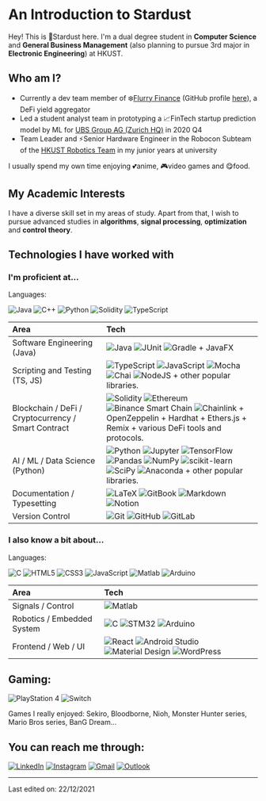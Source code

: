 # An Introduction to Stardust

Hey! This is :stars:Stardust here. I'm a dual degree student in **Computer Science** and **General Business Management** (also planning to pursue 3rd major in **Electronic Engineering**) at HKUST.

## Who am I?

- Currently a dev team member of :snowflake:[Flurry Finance](https://www.flurry.finance/) (GitHub profile [here](https://github.com/FlurryFinance)), a DeFi yield aggregator
- Led a student analyst team in prototyping a :chart_with_upwards_trend:FinTech startup prediction model by ML for [UBS Group AG (Zurich HQ)](https://www.ubs.com) in 2020 Q4
- Team Leader and :zap:Senior Hardware Engineer in the Robocon Subteam of the [HKUST Robotics Team](https://robotics.ust.hk/) in my junior years at university

I usually spend my own time enjoying :two_hearts:anime, :video_game:video games and :yum:food.

## My Academic Interests

I have a diverse skill set in my areas of study. Apart from that, I wish to pursue advanced studies in **algorithms**, **signal processing**, **optimization** and **control theory**.

## Technologies I have worked with

### I'm proficient at...

Languages:

![Java](https://img.shields.io/badge/Java-%23ED8B00.svg?style=flat&logo=java&logoColor=white)
![C++](https://img.shields.io/badge/C++-%2300599C.svg?style=flat&logo=c%2B%2B&logoColor=white)
![Python](https://img.shields.io/badge/Python-%2314354C.svg?style=flat&logo=python&logoColor=white)
![Solidity](https://img.shields.io/badge/Solidity-2980b9.svg?style=flat&logo=Solidity&logoColor=1c1c1c)
![TypeScript](https://img.shields.io/badge/TypeScript-%23007ACC.svg?style=flat&logo=typescript&logoColor=white)

| Area | Tech |
| :--- | :--- |
| Software Engineering (Java) |![Java](https://img.shields.io/badge/Java-%23ED8B00.svg?style=flat&logo=java&logoColor=white) ![JUnit](https://img.shields.io/badge/JUnit5-25a162?style=flat&logo=JUnit5&logoColor=white) ![Gradle](https://img.shields.io/badge/Gradle-02303a?style=flat&logo=Gradle&logoColor=white) + JavaFX|
| Scripting and Testing (TS, JS) | ![TypeScript](https://img.shields.io/badge/TypeScript-%23007ACC.svg?style=flat&logo=typescript&logoColor=white) ![JavaScript](https://img.shields.io/badge/JavaScript-%23323330.svg?style=flat&logo=javascript&logoColor=%23F7DF1E) ![Mocha](https://img.shields.io/badge/Mocha-%238D6748?style=flat&logo=Mocha&logoColor=white) ![Chai](https://img.shields.io/badge/Chai-e9ce99?style=flat&logo=chai&logoColor=9b1b14) ![NodeJS](https://img.shields.io/badge/Node.js-%2343853D.svg?style=flat&logo=node.js&logoColor=white) + other popular libraries. |
| Blockchain / DeFi / Cryptocurrency / Smart Contract | ![Solidity](https://img.shields.io/badge/Solidity-2980b9.svg?style=flat&logo=Solidity&logoColor=1c1c1c) ![Ethereum](https://img.shields.io/badge/Ethereum-151c2f.svg?style=flat&logo=ethereum&logoColor=8a92b2) ![Binance Smart Chain](https://img.shields.io/badge/Binance_Smart_Chain-202733.svg?style=flat&logo=binance&logoColor=f0b809) ![Chainlink](https://img.shields.io/badge/Chainlink-white.svg?style=flat&logo=chainlink&logoColor=375bd2) + OpenZeppelin + Hardhat + Ethers.js + Remix + various DeFi tools and protocols. |
| AI / ML / Data Science (Python) | ![Python](https://img.shields.io/badge/Python-%2314354C.svg?style=flat&logo=python&logoColor=white)  ![Jupyter](https://img.shields.io/badge/Jupyter-%23F37626.svg?style=flat&logo=Jupyter&logoColor=white) ![TensorFlow](https://img.shields.io/badge/TensorFlow-%23FF6F00.svg?style=flat&logo=TensorFlow&logoColor=white) ![Pandas](https://img.shields.io/badge/Pandas-%23150458.svg?style=flat&logo=pandas&logoColor=white) ![NumPy](https://img.shields.io/badge/Numpy-%23013243.svg?style=flat&logo=numpy&logoColor=white) ![scikit-learn](https://img.shields.io/badge/scikit--learn-%23F7931E.svg?style=flat&logo=scikit-learn&logoColor=white) ![SciPy](https://img.shields.io/badge/SciPy-%230C55A5.svg?style=flat&logo=scipy&logoColor=%white) ![Anaconda](https://img.shields.io/badge/Anaconda-3eb049.svg?style=flat&logo=anaconda&logoColor=white) + other popular libraries. |
| Documentation / Typesetting | ![LaTeX](https://img.shields.io/badge/LaTeX-%23008080.svg?style=flat&logo=latex&logoColor=white) ![GitBook](https://img.shields.io/badge/GitBook-1c2e27.svg?style=flat&logo=GitBook&logoColor=white) ![Markdown](https://img.shields.io/badge/Markdown-%23000000.svg?style=flat&logo=markdown&logoColor=white) ![Notion](https://img.shields.io/badge/Notion-%23000000.svg?style=flat&logo=notion&logoColor=white) |
| Version Control | ![Git](https://img.shields.io/badge/Git-%23F05033.svg?style=flat&logo=git&logoColor=white) ![GitHub](https://img.shields.io/badge/GitHub-%23121011.svg?style=flat&logo=github&logoColor=white) ![GitLab](https://img.shields.io/badge/GitLab-%23181717.svg?style=flat&logo=gitlab&logoColor=white) |

### I also know a bit about...

Languages:

![C](https://img.shields.io/badge/C-%2300599C.svg?style=flat&logo=c&logoColor=white)
![HTML5](https://img.shields.io/badge/HTML5-000000?style=flat&logo=HTML5)
![CSS3](https://img.shields.io/badge/CSS3-%231572B6.svg?style=flat&logo=css3&logoColor=white)
![JavaScript](https://img.shields.io/badge/JavaScript-%23323330.svg?style=flat&logo=javascript&logoColor=%23F7DF1E)
![Matlab](https://img.shields.io/badge/Matlab-a83506.svg?style=flat&logo=matlab&logoColor=white)
![Arduino](https://img.shields.io/badge/-Arduino-00979D?style=flat&logo=Arduino&logoColor=white)

| Area | Tech |
| :--- | :--- |
| Signals / Control | ![Matlab](https://img.shields.io/badge/Matlab-a83506.svg?style=flat&logo=matlab&logoColor=white) |
| Robotics / Embedded System | ![C](https://img.shields.io/badge/C-%2300599C.svg?style=flat&logo=c&logoColor=white) ![STM32](https://img.shields.io/badge/STM32-03234b.svg?style=flat&logo=STMicroelectronics&logoColor=white) ![Arduino](https://img.shields.io/badge/-Arduino-00979D?style=flat&logo=Arduino&logoColor=white) |
| Frontend / Web / UI | ![React](https://img.shields.io/badge/React-%2320232a.svg?style=flat&logo=react&logoColor=%2361DAFB) ![Android Studio](https://img.shields.io/badge/Android_Studio-6e6e6e.svg?style=flat&logo=androidstudio&logoColor=94c855) ![Material Design](https://img.shields.io/badge/Material_Design-757575.svg?style=flat&logo=material-design&logoColor=black) ![WordPress](https://img.shields.io/badge/WordPress-%23117AC9.svg?style=flat&logo=WordPress&logoColor=white) |

## Gaming:

![PlayStation 4](https://img.shields.io/badge/PlayStation%204-003791?style=flat&logo=playstation-4&logoColor=white)
![Switch](https://img.shields.io/badge/Switch-E60012?style=flat&logo=nintendo-switch&logoColor=white)

Games I really enjoyed: Sekiro, Bloodborne, Nioh, Monster Hunter series, Mario Bros series, BanG Dream...

## You can reach me through:

[![LinkedIn](https://img.shields.io/badge/LinkedIn-%230077B5.svg?style=flat&logo=linkedin&logoColor=white)](https://www.linkedin.com/in/calvin-kin-fung-li/)
[![Instagram](https://img.shields.io/badge/Instagram-%23E4405F.svg?style=flat&logo=Instagram&logoColor=white)](https://www.instagram.com/stardust_lid/)
<a href="mailto:calvin.li@flurry.finance">![Gmail](https://img.shields.io/badge/Gmail-D14836?style=flat&logo=gmail&logoColor=white)</a>
<a href="mailto:kfliad@connect.ust.hk">![Outlook](https://img.shields.io/badge/Microsoft_Outlook-0078D4?style=flat&logo=microsoft-outlook&logoColor=white)</a>

----
Last edited on: 22/12/2021
<!--
**StardustLID/StardustLID** is a ✨ _special_ ✨ repository because its `README.md` (this file) appears on your GitHub profile.

Here are some ideas to get you started:

- 🔭 I’m currently working on ...
- 🌱 I’m currently learning ...
- 👯 I’m looking to collaborate on ...
- 🤔 I’m looking for help with ...
- 💬 Ask me about ...
- 📫 How to reach me: ...
- 😄 Pronouns: ...
- ⚡ Fun fact: ...
-->
